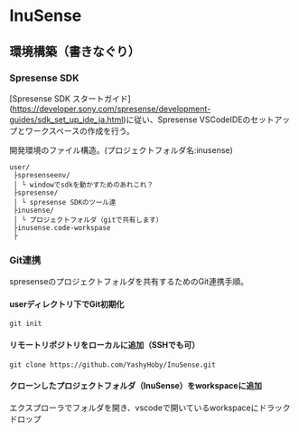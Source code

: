# InuSense

## 環境構築（書きなぐり）
### Spresense SDK
[Spresense SDK スタートガイド] (https://developer.sony.com/spresense/development-guides/sdk_set_up_ide_ja.html)に従い、Spresense VSCodeIDEのセットアップとワークスペースの作成を行う。

開発環境のファイル構造。(プロジェクトフォルダ名:inusense)
``` tree
user/
 ├spresenseenv/
 │ └ windowでsdkを動かすためのあれこれ？
 ├spresense/
 │ └ spresense SDKのツール達
 ├inusense/
 │ └ プロジェクトフォルダ（gitで共有します）
 ├inusense.code-workspase
 ├
```

### Git連携
spresenseのプロジェクトフォルダを共有するためのGit連携手順。
#### userディレクトリ下でGit初期化
```
git init
```
#### リモートリポジトリをローカルに追加（SSHでも可）
```
git clone https://github.com/YashyHoby/InuSense.git
```
#### クローンしたプロジェクトフォルダ（InuSense）をworkspaceに追加
エクスプローラでフォルダを開き、vscodeで開いているworkspaceにドラックドロップ

